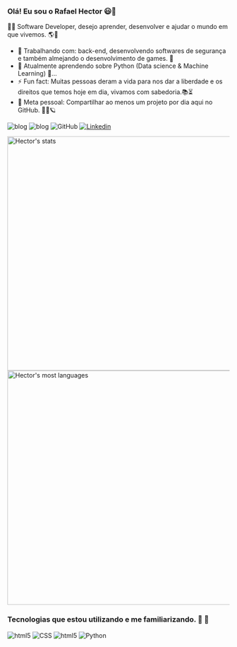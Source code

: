 ### Olá! Eu sou o Rafael Hector 😃👋
🐱‍👤 Software Developer, desejo aprender, desenvolver e ajudar o mundo em que vivemos. 🌎🤝

- 🔭 Trabalhando com: back-end, desenvolvendo softwares de segurança e também almejando o desenvolvimento de games. 🌌
- 🌱 Atualmente aprendendo sobre Python (Data science & Machine Learning) 🐍...
- ⚡ Fun fact: Muitas pessoas deram a vida para nos dar a liberdade e os direitos que temos hoje em dia, vivamos com sabedoria.📚⏳
- 🎯 Meta pessoal: Compartilhar ao menos um projeto por dia aqui no GitHub. 🐱‍💻🪐

![blog](https://img.shields.io/badge/Discord-7289DA?style=for-the-badge&logo=discord&logoColor=white)
![blog](https://img.shields.io/badge/Spotify-1ED760?&style=for-the-badge&logo=spotify&logoColor=white)
![GitHub](https://img.shields.io/badge/GitHub-100000?style=for-the-badge&logo=github&logoColor=white](https://github.com/RafaelHector)) 
[![Linkedin](https://img.shields.io/badge/LinkedIn-0077B5?style=for-the-badge&logo=linkedin&logoColor=white)](https://www.linkedin.com/in/rafaelhector/)

<img width="530em" src="https://github-readme-stats.vercel.app/api?username=RafaelHector&show_icons=true&theme=vision-friendly-dark" alt="Hector's stats"/>
<img width="530em" src="https://github-readme-stats.vercel.app/api/top-langs/?username=RafaelHector&layout=compact&theme=vision-friendly-dark" alt="Hector's most languages"/>
</p>

### Tecnologias que estou utilizando e me familiarizando. 🚀 🤯

<div style="display: inline_block">
    <img align="center" alt="html5" src="https://img.shields.io/badge/HTML5-E34F26?style=for-the-badge&logo=html5&logoColor=white"/>
    <img align="center" alt="CSS" src=https://img.shields.io/badge/CSS3-1572B6?style=for-the-badge&logo=css3&logoColor=white/>
    <img align="center" alt="html5" src=https://img.shields.io/badge/JavaScript-323330?style=for-the-badge&logo=javascript&logoColor=F7DF1E/>
    <img align="center" alt="Python" src=https://img.shields.io/badge/Python-14354C?style=for-the-badge&logo=python&logoColor=white/>
<div/><br/>

  
